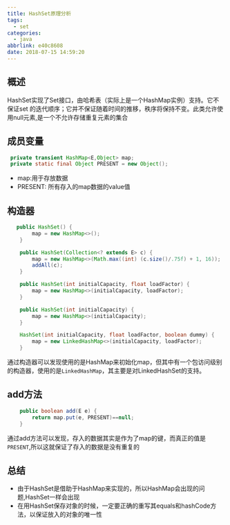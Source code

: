 ```yaml
---
title: HashSet原理分析
tags:
  - set
categories:
  - java
abbrlink: e40c8608
date: 2018-07-15 14:59:20
---
```

## 概述
HashSet实现了Set接口，由哈希表（实际上是一个HashMap实例）支持。它不保证set 的迭代顺序；它并不保证随着时间的推移，秩序将保持不变。此类允许使用null元素,是一个不允许存储重复元素的集合
## 成员变量
```JAVA
 private transient HashMap<E,Object> map;
 private static final Object PRESENT = new Object();
```
* map:用于存放数据
* PRESENT: 所有存入的map数据的value值
<!--more-->
## 构造器
```JAVA
   public HashSet() {
        map = new HashMap<>();
    }

    public HashSet(Collection<? extends E> c) {
        map = new HashMap<>(Math.max((int) (c.size()/.75f) + 1, 16));
        addAll(c);
    }

    public HashSet(int initialCapacity, float loadFactor) {
        map = new HashMap<>(initialCapacity, loadFactor);
    }

    public HashSet(int initialCapacity) {
        map = new HashMap<>(initialCapacity);
    }

    HashSet(int initialCapacity, float loadFactor, boolean dummy) {
        map = new LinkedHashMap<>(initialCapacity, loadFactor);
    }
```
通过构造器可以发现使用的是HashMap来初始化map，但其中有一个包访问级别的构造器，使用的是`LinkedHashMap`，其主要是对LinkedHashSet的支持。
## add方法
```JAVA
    public boolean add(E e) {
        return map.put(e, PRESENT)==null;
    }
```
通过add方法可以发现，存入的数据其实是作为了map的键，而真正的值是`PRESENT`,所以这就保证了存入的数据是没有重复的
## 总结
* 由于HashSet是借助于HashMap来实现的，所以HashMap会出现的问题,HashSet一样会出现
* 在用HashSet保存对象的时候，一定要正确的重写其equals和hashCode方法，以保证放入的对象的唯一性